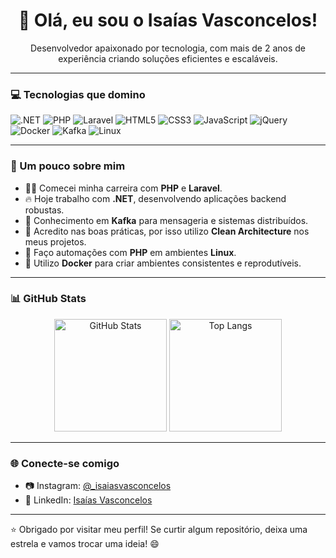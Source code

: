 <h1 align="center">👋 Olá, eu sou o Isaías Vasconcelos!</h1>

<p align="center">
  Desenvolvedor apaixonado por tecnologia, com mais de 2 anos de experiência criando soluções eficientes e escaláveis.
</p>

---

### 💻 Tecnologias que domino

![.NET](https://img.shields.io/badge/.NET-512BD4?style=for-the-badge&logo=dotnet&logoColor=white)
![PHP](https://img.shields.io/badge/PHP-777BB4?style=for-the-badge&logo=php&logoColor=white)
![Laravel](https://img.shields.io/badge/Laravel-E74430?style=for-the-badge&logo=laravel&logoColor=white)
![HTML5](https://img.shields.io/badge/HTML5-e34c26?style=for-the-badge&logo=html5&logoColor=white)
![CSS3](https://img.shields.io/badge/CSS3-264de4?style=for-the-badge&logo=css3&logoColor=white)
![JavaScript](https://img.shields.io/badge/JavaScript-f7df1e?style=for-the-badge&logo=javascript&logoColor=black)
![jQuery](https://img.shields.io/badge/jQuery-0769AD?style=for-the-badge&logo=jquery&logoColor=white)
![Docker](https://img.shields.io/badge/Docker-2496ED?style=for-the-badge&logo=docker&logoColor=white)
![Kafka](https://img.shields.io/badge/Kafka-231F20?style=for-the-badge&logo=apachekafka&logoColor=white)
![Linux](https://img.shields.io/badge/Linux-FCC624?style=for-the-badge&logo=linux&logoColor=black)

---

### 📌 Um pouco sobre mim

- 👨‍💻 Comecei minha carreira com **PHP** e **Laravel**.
- 🔥 Hoje trabalho com **.NET**, desenvolvendo aplicações backend robustas.
- 🔁 Conhecimento em **Kafka** para mensageria e sistemas distribuídos.
- 🧱 Acredito nas boas práticas, por isso utilizo **Clean Architecture** nos meus projetos.
- 🐧 Faço automações com **PHP** em ambientes **Linux**.
- 🐳 Utilizo **Docker** para criar ambientes consistentes e reprodutíveis.

---

### 📊 GitHub Stats


<div align="center">
  <img height="180em" src="https://github-readme-stats.vercel.app/api?username=Isaias-Vasconcelos&show_icons=true&theme=transparent&hide_border=false&count_private=true" alt="GitHub Stats" />
  <img height="180em" src="https://github-readme-stats.vercel.app/api/top-langs/?username=Isaias-Vasconcelos&layout=compact&theme=transparent&hide_border=false" alt="Top Langs" />
</div>

---

### 🌐 Conecte-se comigo

- 📷 Instagram: [@_isaiasvasconcelos](https://instagram.com/_isaiasvasconcelos)
- 💼 LinkedIn: [Isaías Vasconcelos](https://www.linkedin.com/in/isaías-vasconcelos)

---

⭐ Obrigado por visitar meu perfil! Se curtir algum repositório, deixa uma estrela e vamos trocar uma ideia! 😄
